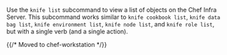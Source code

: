 Use the `knife list` subcommand to view a list of objects on the Chef
Infra Server. This subcommand works similar to `knife cookbook list`,
`knife data bag list`, `knife environment list`, `knife node list`, and
`knife role list`, but with a single verb (and a single action).

{{/* Moved to chef-workstation */}}
